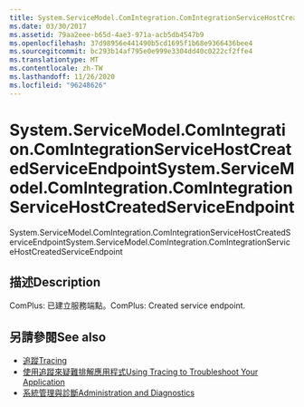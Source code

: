 ```yaml
---
title: System.ServiceModel.ComIntegration.ComIntegrationServiceHostCreatedServiceEndpoint
ms.date: 03/30/2017
ms.assetid: 79aa2eee-b65d-4ae3-971a-acb5db4547b9
ms.openlocfilehash: 37d98956e441490b5cd1695f1b68e9366436bee4
ms.sourcegitcommit: bc293b14af795e0e999e3304dd40c0222cf2ffe4
ms.translationtype: MT
ms.contentlocale: zh-TW
ms.lasthandoff: 11/26/2020
ms.locfileid: "96248626"
---
```

# <a name="systemservicemodelcomintegrationcomintegrationservicehostcreatedserviceendpoint"></a><span data-ttu-id="6854b-102">System.ServiceModel.ComIntegration.ComIntegrationServiceHostCreatedServiceEndpoint</span><span class="sxs-lookup"><span data-stu-id="6854b-102">System.ServiceModel.ComIntegration.ComIntegrationServiceHostCreatedServiceEndpoint</span></span>

<span data-ttu-id="6854b-103">System.ServiceModel.ComIntegration.ComIntegrationServiceHostCreatedServiceEndpoint</span><span class="sxs-lookup"><span data-stu-id="6854b-103">System.ServiceModel.ComIntegration.ComIntegrationServiceHostCreatedServiceEndpoint</span></span>  
  
## <a name="description"></a><span data-ttu-id="6854b-104">描述</span><span class="sxs-lookup"><span data-stu-id="6854b-104">Description</span></span>  

 <span data-ttu-id="6854b-105">ComPlus: 已建立服務端點。</span><span class="sxs-lookup"><span data-stu-id="6854b-105">ComPlus: Created service endpoint.</span></span>  
  
## <a name="see-also"></a><span data-ttu-id="6854b-106">另請參閱</span><span class="sxs-lookup"><span data-stu-id="6854b-106">See also</span></span>

- [<span data-ttu-id="6854b-107">追蹤</span><span class="sxs-lookup"><span data-stu-id="6854b-107">Tracing</span></span>](index.md)
- [<span data-ttu-id="6854b-108">使用追蹤來疑難排解應用程式</span><span class="sxs-lookup"><span data-stu-id="6854b-108">Using Tracing to Troubleshoot Your Application</span></span>](using-tracing-to-troubleshoot-your-application.md)
- [<span data-ttu-id="6854b-109">系統管理與診斷</span><span class="sxs-lookup"><span data-stu-id="6854b-109">Administration and Diagnostics</span></span>](../index.md)
